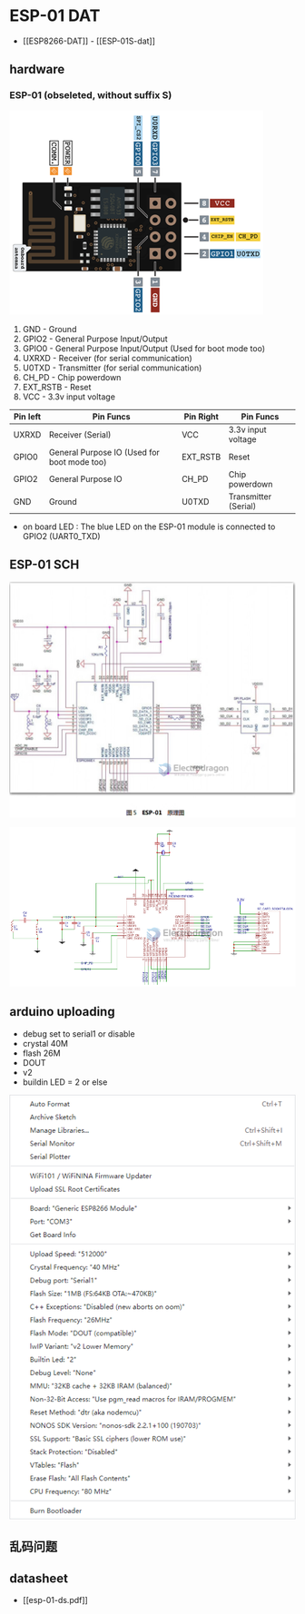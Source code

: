 
# ESP-01 DAT

- [[ESP8266-DAT]] - [[ESP-01S-dat]]


## hardware 


### ESP-01 (obseleted, without suffix S)

![](35-01-18-22-03-2023.png)

1. GND - Ground
2. GPIO2 - General Purpose Input/Output
3. GPIO0 - General Purpose Input/Output (Used for boot mode too)
4. UXRXD - Receiver (for serial communication)
5. U0TXD - Transmitter (for serial communication)
6. CH_PD - Chip powerdown
7. EXT_RSTB - Reset
8. VCC - 3.3v input voltage

| Pin left | Pin Funcs                                   | Pin Right | Pin Funcs            |
| -------- | ------------------------------------------- | --------- | -------------------- |
| UXRXD    | Receiver (Serial)                           | VCC       | 3.3v input voltage   |
| GPIO0    | General Purpose IO (Used for boot mode too) | EXT_RSTB  | Reset                |
| GPIO2    | General Purpose IO                          | CH_PD     | Chip powerdown       |
| GND      | Ground                                      | U0TXD     | Transmitter (Serial) |

- on board LED : The blue LED on the ESP-01 module is connected to GPIO2 (UART0_TXD)






## ESP-01 SCH
![](2023-11-28-16-11-32.png)

![](2023-11-28-17-19-50.png)

## arduino uploading 
- debug set to serial1 or disable 
- crystal 40M 
- flash 26M 
- DOUT
- v2 
- buildin LED = 2 or else

![](02-34-20-22-03-2023.png)


## 乱码问题


## datasheet 

- [[esp-01-ds.pdf]]




